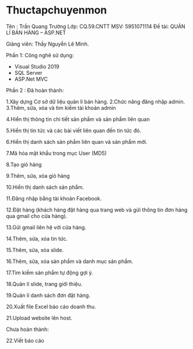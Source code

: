 # Thuctapchuyenmon
Tên : Trần Quang Trường
Lớp: CQ.59.CNTT
MSV: 5951071114
Đề tài: QUẢN LÍ BÁN HÀNG – ASP.NET

Giảng viên: Thầy Nguyễn Lê Minh.

Phần 1: Công nghê sử dụng:
- Visual Studio 2019
-  SQL Server
- ASP.Net MVC

Phần 2 : 
Đã hoàn thành:

1.Xây dựng Cơ sở dữ liệu quản lí bán hàng.
2.Chức năng đăng nhập admin.
3.Thêm, sửa, xóa và tìm kiếm tài khoản admin

4.Hiển thị thông tin chi tiết sản phẩm và sản phẩm liên quan

5.Hiển thị tin tức và các bài viết liên quan đến tin tức đó.

6.Hiển thị danh sách sản phẩm liên quan và sản phẩm mới.

7.Mã hóa mật khẩu trong mục User (MD5)

8.Tạo giỏ hàng

9.Thêm, sửa, xóa giỏ hàng

10.Hiển thị danh sách sản phẩm.

11.Đăng nhập bằng tài khoản Facebook.

12.Đặt hàng (khách hàng đặt hàng qua trang web và gửi thông tin đơn hàng qua gmail cho cửa hàng).

13.Gửi gmail liên hệ với cửa hàng.

14.Thêm, sửa, xóa tin tức.

15.Thêm, sửa, xóa slide.

16.Thêm, sửa, xóa sản phẩm và danh mục sản phẩm.

17.Tìm kiếm sản phẩm tự động gợi ý.

18.Quản lí slide, trang giới thiệu.

19.Quản lí danh sách đơn đặt hàng.

20.Xuất file Excel báo cáo doanh thu.

21.Upload website lên host.

Chưa hoàn thành:

22.Viết báo cáo
